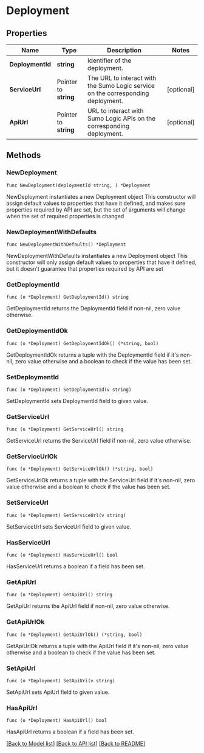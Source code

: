 # Deployment

## Properties

Name | Type | Description | Notes
------------ | ------------- | ------------- | -------------
**DeploymentId** | **string** | Identifier of the deployment. | 
**ServiceUrl** | Pointer to **string** | The URL to interact with the Sumo Logic service on the corresponding deployment. | [optional] 
**ApiUrl** | Pointer to **string** | URL to interact with Sumo Logic APIs on the corresponding deployment. | [optional] 

## Methods

### NewDeployment

`func NewDeployment(deploymentId string, ) *Deployment`

NewDeployment instantiates a new Deployment object
This constructor will assign default values to properties that have it defined,
and makes sure properties required by API are set, but the set of arguments
will change when the set of required properties is changed

### NewDeploymentWithDefaults

`func NewDeploymentWithDefaults() *Deployment`

NewDeploymentWithDefaults instantiates a new Deployment object
This constructor will only assign default values to properties that have it defined,
but it doesn't guarantee that properties required by API are set

### GetDeploymentId

`func (o *Deployment) GetDeploymentId() string`

GetDeploymentId returns the DeploymentId field if non-nil, zero value otherwise.

### GetDeploymentIdOk

`func (o *Deployment) GetDeploymentIdOk() (*string, bool)`

GetDeploymentIdOk returns a tuple with the DeploymentId field if it's non-nil, zero value otherwise
and a boolean to check if the value has been set.

### SetDeploymentId

`func (o *Deployment) SetDeploymentId(v string)`

SetDeploymentId sets DeploymentId field to given value.


### GetServiceUrl

`func (o *Deployment) GetServiceUrl() string`

GetServiceUrl returns the ServiceUrl field if non-nil, zero value otherwise.

### GetServiceUrlOk

`func (o *Deployment) GetServiceUrlOk() (*string, bool)`

GetServiceUrlOk returns a tuple with the ServiceUrl field if it's non-nil, zero value otherwise
and a boolean to check if the value has been set.

### SetServiceUrl

`func (o *Deployment) SetServiceUrl(v string)`

SetServiceUrl sets ServiceUrl field to given value.

### HasServiceUrl

`func (o *Deployment) HasServiceUrl() bool`

HasServiceUrl returns a boolean if a field has been set.

### GetApiUrl

`func (o *Deployment) GetApiUrl() string`

GetApiUrl returns the ApiUrl field if non-nil, zero value otherwise.

### GetApiUrlOk

`func (o *Deployment) GetApiUrlOk() (*string, bool)`

GetApiUrlOk returns a tuple with the ApiUrl field if it's non-nil, zero value otherwise
and a boolean to check if the value has been set.

### SetApiUrl

`func (o *Deployment) SetApiUrl(v string)`

SetApiUrl sets ApiUrl field to given value.

### HasApiUrl

`func (o *Deployment) HasApiUrl() bool`

HasApiUrl returns a boolean if a field has been set.


[[Back to Model list]](../README.md#documentation-for-models) [[Back to API list]](../README.md#documentation-for-api-endpoints) [[Back to README]](../README.md)


